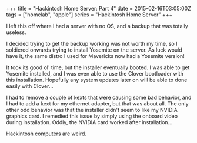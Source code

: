 +++
title = "Hackintosh Home Server: Part 4"
date = 2015-02-16T03:05:00Z
tags = ["homelab", "apple"]
series = "Hackintosh Home Server"
+++

I left this off where I had a server with no OS, and a backup that was totally useless.

I decided trying to get the backup working was not worth my time, so I soldiered onwards trying to install Yosemite on the server. As luck would have it, the same distro I used for Mavericks now had a Yosemite version!

It took its good ol' time, but the installer eventually booted. I was able to get Yosemite installed, and I was even able to use the Clover bootloader with this installation. Hopefully any system updates later on will be able to done easily with Clover...

I had to remove a couple of kexts that were causing some bad behavior, and I had to add a kext for my ethernet adapter, but that was about all. The only other odd behavior was that the installer didn't seem to like my NVIDIA graphics card. I remedied this issue by simply using the onboard video during installation. Oddly, the NVIDIA card worked after installation...

Hackintosh computers are weird.
